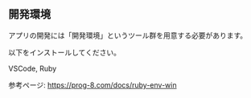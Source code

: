 ## 開発環境

アプリの開発には「開発環境」というツール群を用意する必要があります。

以下をインストールしてください。

VSCode, Ruby

参考ページ: https://prog-8.com/docs/ruby-env-win
